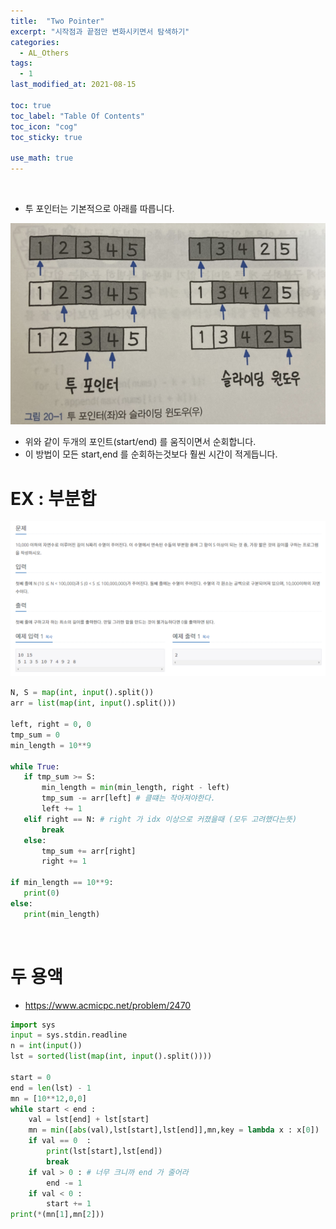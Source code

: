 ```yaml
---
title:  "Two Pointer"
excerpt: "시작점과 끝점만 변화시키면서 탐색하기"
categories:
  - AL_Others
tags:
  - 1
last_modified_at: 2021-08-15

toc: true
toc_label: "Table Of Contents"
toc_icon: "cog"
toc_sticky: true

use_math: true
---
```


<br>

- 투 포인터는 기본적으로 아래를 따릅니다.

![png](/assets/images/Python/26_1.png)

- 위와 같이 두개의 포인트(start/end) 를 움직이면서 순회합니다.
- 이 방법이 모든 start,end 를 순회하는것보다 훨씬 시간이 적게듭니다.

# EX : 부분합

![png](/assets/images/Python/27_1.png)

```python
N, S = map(int, input().split())
arr = list(map(int, input().split()))

left, right = 0, 0
tmp_sum = 0
min_length = 10**9

while True:
   if tmp_sum >= S:
       min_length = min(min_length, right - left)
       tmp_sum -= arr[left] # 클떄는 작아져야한다.
       left += 1
   elif right == N: # right 가 idx 이상으로 커졌을때 (모두 고려했다는뜻)
       break
   else:
       tmp_sum += arr[right]
       right += 1

if min_length == 10**9:
   print(0)
else:
   print(min_length)
```

<br>

# 두 용액

- https://www.acmicpc.net/problem/2470

```python
import sys
input = sys.stdin.readline
n = int(input())
lst = sorted(list(map(int, input().split())))

start = 0
end = len(lst) - 1
mn = [10**12,0,0]
while start < end :
    val = lst[end] + lst[start]
    mn = min([abs(val),lst[start],lst[end]],mn,key = lambda x : x[0])
    if val == 0  :
        print(lst[start],lst[end])
        break
    if val > 0 : # 너무 크니까 end 가 줄어라
        end -= 1
    if val < 0 :
        start += 1
print(*(mn[1],mn[2]))
```

